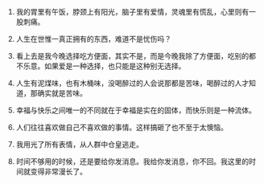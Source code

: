 1.  我的胃里有午饭，脖颈上有阳光，脑子里有爱情，灵魂里有慌乱，心里则有一股刺痛。

2.  人生在世惟一真正拥有的东西，难道不是忧伤吗？

3.  看上去是我今晚选择吃方便面，其实不是，而是今晚我除了方便面，吃别的都不乐意。如果爱是一种选择，也只能是这种别无选择。

4.  人生有泥煤味，也有木桶味，没喝醉过的人会说那都是苦味，喝醉过的人才知道，那确实就是苦味。

5.  幸福与快乐之间唯一的不同就在于幸福是实在的固体，而快乐则是一种流体。

6.  人们往往喜欢做自己不喜欢做的事情。这样搞砸了也不至于太懊恼。

7.  我用光了所有表情，从人群中仓皇逃走。

8.  时间不够用的时候，还是要给你发消息。我给你发消息，你不回。我这里的时间就变得非常漫长了。
